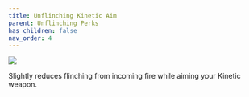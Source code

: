 ```yaml
---
title: Unflinching Kinetic Aim
parent: Unflinching Perks
has_children: false
nav_order: 4
---
```


![](https://bungie.net/common/destiny2_content/icons/61f83f5d6d18fb4b37503921241a3ea4.png)

Slightly reduces flinching from incoming fire while aiming your Kinetic weapon.
